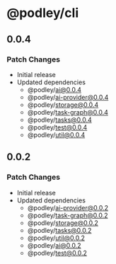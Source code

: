 # @podley/cli

## 0.0.4

### Patch Changes

- Initial release
- Updated dependencies
  - @podley/ai@0.0.4
  - @podley/ai-provider@0.0.4
  - @podley/storage@0.0.4
  - @podley/task-graph@0.0.4
  - @podley/tasks@0.0.4
  - @podley/test@0.0.4
  - @podley/util@0.0.4

## 0.0.2

### Patch Changes

- Initial release
- Updated dependencies
  - @podley/ai-provider@0.0.2
  - @podley/task-graph@0.0.2
  - @podley/storage@0.0.2
  - @podley/tasks@0.0.2
  - @podley/util@0.0.2
  - @podley/ai@0.0.2
  - @podley/test@0.0.2
